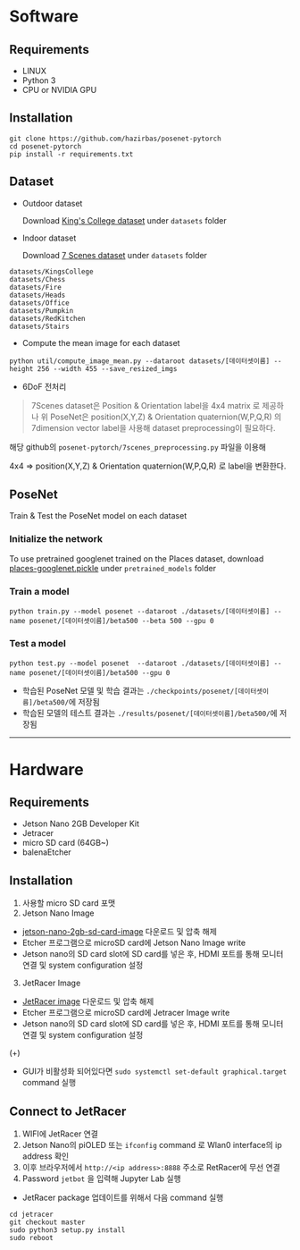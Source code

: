 # Software

## Requirements
* LINUX
* Python 3
* CPU or NVIDIA GPU

## Installation
```
git clone https://github.com/hazirbas/posenet-pytorch
cd posenet-pytorch
pip install -r requirements.txt
```

## Dataset
* Outdoor dataset

  Download [King's College dataset](https://www.repository.cam.ac.uk/handle/1810/251342) under `datasets` folder
  
* Indoor dataset

  Download [7 Scenes dataset](https://www.microsoft.com/en-us/research/project/rgb-d-dataset-7-scenes/) under `datasets` folder

```
datasets/KingsCollege
datasets/Chess
datasets/Fire
datasets/Heads
datasets/Office
datasets/Pumpkin
datasets/RedKitchen
datasets/Stairs
```

* Compute the mean image for each dataset

```
python util/compute_image_mean.py --dataroot datasets/[데이터셋이름] --height 256 --width 455 --save_resized_imgs
```

* 6DoF 전처리

> 7Scenes dataset은 Position & Orientation label을 4x4 matrix 로 제공하나 위 PoseNet은 position(X,Y,Z) & Orientation quaternion(W,P,Q,R) 의 7dimension vector label을 사용해 dataset preprocessing이 필요하다.

해당 github의
`
posenet-pytorch/7scenes_preprocessing.py
`
파일을 이용해 

4x4 => position(X,Y,Z) & Orientation quaternion(W,P,Q,R) 로 label을 변환한다. 


## PoseNet

Train & Test the PoseNet model on each dataset

### Initialize the network
To use pretrained googlenet trained on the Places dataset, download [places-googlenet.pickle](https://vision.in.tum.de/webarchive/hazirbas/poselstm-pytorch/places-googlenet.pickle) under `pretrained_models` folder


### Train a model
```
python train.py --model posenet --dataroot ./datasets/[데이터셋이름] --name posenet/[데이터셋이름]/beta500 --beta 500 --gpu 0
```

### Test a model
```
python test.py --model posenet  --dataroot ./datasets/[데이터셋이름] --name posenet/[데이터셋이름]/beta500 --gpu 0
```

* 학습된 PoseNet 모델 및 학습 결과는 `./checkpoints/posenet/[데이터셋이름]/beta500/`에 저장됨
* 학습된 모델의 테스트 결과는 `./results/posenet/[데이터셋이름]/beta500/`에 저장됨


---
# Hardware

## Requirements
* Jetson Nano 2GB Developer Kit
* Jetracer
* micro SD card (64GB~)
* balenaEtcher

## Installation

1. 사용할 micro SD card 포맷
2. Jetson Nano Image
* [jetson-nano-2gb-sd-card-image](https://developer.nvidia.com/jetson-nano-2gb-sd-card-image) 다운로드 및 압축 해제
* Etcher 프로그램으로 microSD card에 Jetson Nano Image write
* Jetson nano의 SD card slot에 SD card를 넣은 후, HDMI 포트를 통해 모니터 연결 및 system configuration 설정
3. JetRacer Image
* [JetRacer image](https://drive.google.com/file/d/1YtnjQ77w1B9REzy1JgLJbVSs2K3ocAEr/view?usp=sharing) 다운로드 및 압축 해제
* Etcher 프로그램으로 microSD card에 Jetracer Image write
* Jetson nano의 SD card slot에 SD card를 넣은 후, HDMI 포트를 통해 모니터 연결 및 system configuration 설정

(+)
* GUI가 비활성화 되어있다면 `sudo systemctl set-default graphical.target` command 실행

## Connect to JetRacer

1. WIFI에 JetRacer 연결
2. Jetson Nano의 piOLED 또는 `ifconfig` command 로 Wlan0 interface의 ip address 확인
3. 이후 브라우저에서 `http://<ip address>:8888` 주소로 RetRacer에 무선 연결
4. Password `jetbot` 을 입력해 Jupyter Lab 실행

* JetRacer package 업데이트를 위해서 다음 command 실행
```
cd jetracer
git checkout master
sudo python3 setup.py install
sudo reboot
```

